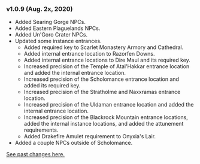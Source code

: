 ### v1.0.9 (Aug. 2x, 2020)
* Added Searing Gorge NPCs.
* Added Eastern Plaguelands NPCs.
* Added Un'Goro Crater NPCs.
* Updated some instance entrances.
  * Added required key to Scarlet Monastery Armory and Cathedral.
  * Added internal entrance location to Razorfen Downs.
  * Added internal entrance locations to Dire Maul and its required key.
  * Increased precision of the Temple of Atal'Hakkar entrance location and added the internal entrance location.
  * Increased precision of the Scholomance entrance location and added its required key.
  * Increased precision of the Stratholme and Naxxramas entrance location.
  * Increased precision of the Uldaman entrance location and added the internal entrance location.
  * Increased precision of the Blackrock Mountain entrance locations, added the internal instance locations, and added the attunement requirements.
  * Added Drakefire Amulet requirement to Onyxia's Lair.
* Added a couple NPCs outside of Scholomance.

[See past changes here.](https://github.com/Mokulu/Townsfolk-Tracker/releases)
